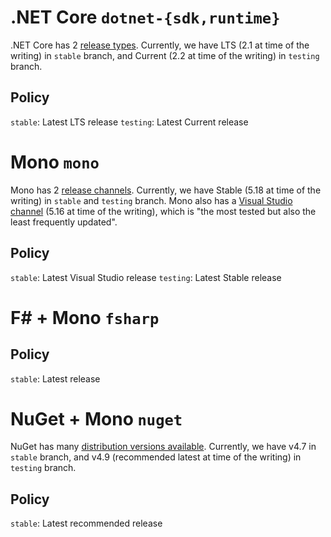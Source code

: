 <!-- TITLE: .NET Lifecycle Policy -->
<!-- SUBTITLE: AOSC OS includes several .NET packages, like `dotnet-{sdk,runtime}` and `mono`, which are maintained by Microsoft and the .NET community<sup>[1][1],[2][2]</sup>. This issue exists to clarify our lifecycle policy on them. -->

# .NET Core `dotnet-{sdk,runtime}`

.NET Core has 2 [release types](https://dotnet.microsoft.com/platform/support/policy/dotnet-core). Currently, we have LTS (2.1 at time of the writing) in `stable` branch, and Current (2.2 at time of the writing) in `testing` branch.

## Policy

`stable`: Latest LTS release
`testing`: Latest Current release

# Mono `mono`

Mono has 2 [release channels](https://www.mono-project.com/download/). Currently, we have Stable (5.18 at time of the writing) in `stable` and `testing` branch. Mono also has a [Visual Studio channel](https://www.mono-project.com/download/vs/) (5.16 at time of the writing), which is "the most tested but also the least frequently updated".

## Policy

`stable`: Latest Visual Studio release
`testing`: Latest Stable release

# F# + Mono `fsharp`

## Policy

`stable`: Latest release

<!--# MSBuild + Mono `msbuild`

TODO-->

# NuGet + Mono `nuget`

NuGet has many [distribution versions available](https://www.nuget.org/downloads). Currently, we have v4.7 in `stable` branch, and v4.9 (recommended latest at time of the writing) in `testing` branch.

## Policy

`stable`: Latest recommended release

<!--More packages policy expected-->

[1]: https://docs.microsoft.com/en-us/dotnet/core/
[2]: https://www.mono-project.com/